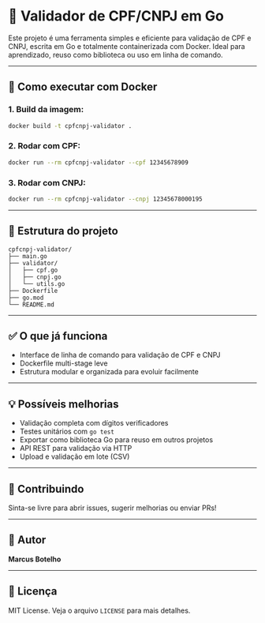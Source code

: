 # 🧾 Validador de CPF/CNPJ em Go

Este projeto é uma ferramenta simples e eficiente para validação de CPF e CNPJ, escrita em Go e totalmente containerizada com Docker. Ideal para aprendizado, reuso como biblioteca ou uso em linha de comando.

---

## 🚀 Como executar com Docker

### 1. Build da imagem:

```bash
docker build -t cpfcnpj-validator .
```

### 2. Rodar com CPF:

```bash
docker run --rm cpfcnpj-validator --cpf 12345678909
```

### 3. Rodar com CNPJ:

```bash
docker run --rm cpfcnpj-validator --cnpj 12345678000195
```

---

## 📁 Estrutura do projeto

```
cpfcnpj-validator/
├── main.go
├── validator/
│   ├── cpf.go
│   ├── cnpj.go
│   └── utils.go
├── Dockerfile
├── go.mod
└── README.md
```

---

## ✅ O que já funciona

- Interface de linha de comando para validação de CPF e CNPJ
- Dockerfile multi-stage leve
- Estrutura modular e organizada para evoluir facilmente

---

## 💡 Possíveis melhorias

- Validação completa com dígitos verificadores
- Testes unitários com `go test`
- Exportar como biblioteca Go para reuso em outros projetos
- API REST para validação via HTTP
- Upload e validação em lote (CSV)

---

## 🤝 Contribuindo

Sinta-se livre para abrir issues, sugerir melhorias ou enviar PRs!

---

## 🧠 Autor

**Marcus Botelho**  

---

## 📜 Licença

MIT License. Veja o arquivo `LICENSE` para mais detalhes.
